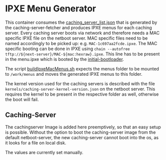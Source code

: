 # IPXE Menu Generator

This container consumes the [caching_server_list.json](../cachingServerFetcher/caching_server_list.json) that is generated by the caching-server-fetcher and produces IPXE menus for each caching server. Every caching server boots via network and therefore needs a MAC specific IPXE file on the netboot server. MAC specific files need to be named accordingly to be picked up: e.g. `MAC-1c697aa2fcde.ipxe`. The MAC specific booting can be done in IPXE using `chain --autofree tftp://${next-server}/MAC-${mac:hexraw}.ipxe`. This line has to be present in the menu.ipxe which is booted by the [initial-bootloader](../../initial-bootloader/custom.ipxe).

The script [buildIpxeMacMenus.sh](buildIpxeMacMenus.sh) expects the menus folder to be mounted to `/work/menus` and moves the generated IPXE menus to this folder.

The kernel version used for the caching servers is described with the file `kernels/caching-server-kernel-version.json` on the netboot server. This requires the kernel to be present in the respective folder as well, otherwise the boot will fail.

## Caching-Server

The cachingserver Image is added here preemptively, so that an easy setup is possible. Without the option to boot the caching-server image from the default netboot-server, the new caching-server cannot boot into the os, as it looks for a file on local disk.

The values are currently set manually.
